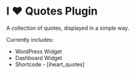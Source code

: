 # I ❤️️ Quotes Plugin

A collection of quotes, displayed in a simple way.

Currently includes:

- WordPress Widget
- Dashboard Widget 
- Shortcode - [iheart_quotes]
